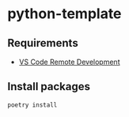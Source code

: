 # python-template

## Requirements

- [VS Code Remote Development](https://code.visualstudio.com/docs/remote/remote-overview)

## Install packages

```sh
poetry install
```
